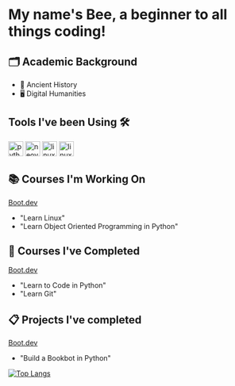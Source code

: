 # My name's Bee, a beginner to all things coding!

## 🗂️ Academic Background
* 🏺 Ancient History
* 🖥️ Digital Humanities

<h2>Tools I've been Using 🛠️</h2>
<p align="left">
<img src="https://cdn.jsdelivr.net/gh/devicons/devicon@latest/icons/python/python-original.svg" alt = "python" width="30" height="30"/>
<img src="https://cdn.jsdelivr.net/gh/devicons/devicon@latest/icons/neovim/neovim-original.svg" alt="neovim" width="30" height="30"/>
<img src="https://cdn.jsdelivr.net/gh/devicons/devicon@latest/icons/linux/linux-original.svg" alt="linux" width="30" height="30"/>
<img src="https://cdn.jsdelivr.net/gh/devicons/devicon@latest/icons/git/git-original.svg" alt="linux" width="30" height="30"/>
</p>

## 📚 Courses I'm Working On
[Boot.dev](www.boot.dev/)
* "Learn Linux"
* "Learn Object Oriented Programming in Python"

## 🔖 Courses I've Completed
[Boot.dev](www.boot.dev/)
* "Learn to Code in Python"
* "Learn Git"

## 📋 Projects I've completed
[Boot.dev](www.boot.dev/)
* "Build a Bookbot in Python"


[![Top Langs](https://github-readme-stats.vercel.app/api/top-langs/?username=rose-by-another-name&layout=compact&theme=tokyonight)](https://github.com/rose-by-another-name/github-readme-stats)

